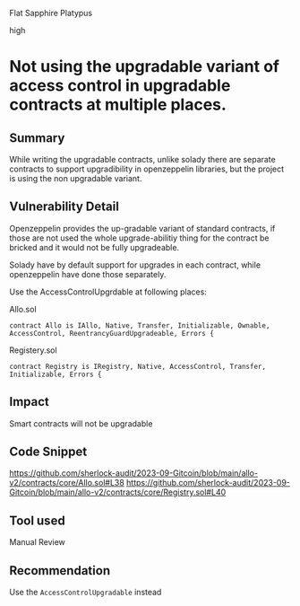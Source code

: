 Flat Sapphire Platypus

high

# Not using the upgradable variant of access control in upgradable contracts at multiple places.
## Summary
While writing the upgradable contracts, unlike solady there are separate contracts to support upgradibility in openzeppelin libraries, but the project is using the non upgradable variant.
## Vulnerability Detail
Openzeppelin provides the up-gradable variant of standard contracts, if those are not used the whole upgrade-abilitiy thing for the contract be bricked and it would not be fully upgradeable.

Solady have by default support for upgrades in each contract, while openzeppelin have done those separately.

Use the AccessControlUpgrdable at following places:

Allo.sol
```solidity
contract Allo is IAllo, Native, Transfer, Initializable, Ownable, AccessControl, ReentrancyGuardUpgradeable, Errors {
```

Registery.sol

```solidity
contract Registry is IRegistry, Native, AccessControl, Transfer, Initializable, Errors {
```

## Impact
Smart contracts will not be upgradable
## Code Snippet
https://github.com/sherlock-audit/2023-09-Gitcoin/blob/main/allo-v2/contracts/core/Allo.sol#L38
https://github.com/sherlock-audit/2023-09-Gitcoin/blob/main/allo-v2/contracts/core/Registry.sol#L40
## Tool used

Manual Review

## Recommendation
Use the `AccessControlUpgradable` instead